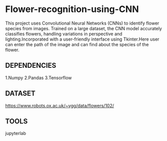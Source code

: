 # Flower-recognition-using-CNN
This project uses Convolutional Neural Networks (CNNs) to identify flower species from images. Trained on a large dataset, the CNN model accurately classifies flowers, handling variations in perspective and lighting.Incorporated with a user-friendly interface using Tkinter.Here user can enter the path of the image and can find about the species of the flower.

## **DEPENDENCIES**
 1.Numpy
 2.Pandas
 3.Tensorflow

## **DATASET**
 https://www.robots.ox.ac.uk/~vgg/data/flowers/102/

## **TOOLS**
 jupyterlab
